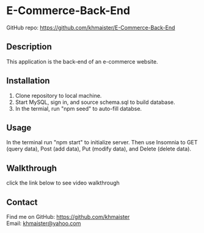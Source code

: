 # E-Commerce-Back-End

GitHub repo: https://github.com/khmaister/E-Commerce-Back-End

## Description
This application is the back-end of an e-commerce website. 

## Installation
1. Clone repository to local machine.
2. Start MySQL, sign in, and source schema.sql to build database.
3. In the termial, run "npm seed" to auto-fill databse.

## Usage
In the terminal run "npm start" to initialize server. Then use Insomnia to GET (query data), Post (add data), Put (modify data), and Delete (delete data).

## Walkthrough
click the link below to see video walkthrough

## Contact
Find me on GitHub: https://github.com/khmaister <br>
Email: khmaister@yahoo.com
